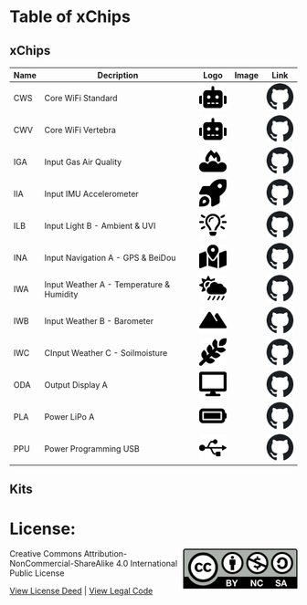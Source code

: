 # Table of xChips

## xChips
| Name | Decription | Logo | Image | Link |
| -- | -- | :--:|  :--:| -- |
| CWS | Core WiFi Standard |<img src="assets/CWS.svg" width=50> | |<a href=https://github.com/domino4com/CWS><img src="assets/github.svg" width=50></a> |
| CWV | Core WiFi Vertebra |<img src="assets/CWS.svg" width=50> | |<a href=https://github.com/domino4com/CWV><img src="assets/github.svg" width=50></a> |
| IGA | Input Gas Air Quality |<img src="assets/IGA.svg" width=50> | |<a href=https://github.com/domino4com/IGA><img src="assets/github.svg" width=50></a> |
| IIA | Input IMU Accelerometer |<img src="assets/IIA.svg" width=50> | |<a href=https://github.com/domino4com/IIA><img src="assets/github.svg" width=50></a> |
| ILB | Input Light B - Ambient & UVI |<img src="assets/ILB.svg" width=50> | |<a href=https://github.com/domino4com/ILB><img src="assets/github.svg" width=50></a> |
| INA | Input Navigation A - GPS & BeiDou |<img src="assets/INA.svg" width=50> | |<a href=https://github.com/domino4com/INA><img src="assets/github.svg" width=50></a> |
| IWA | Input Weather A - Temperature & Humidity |<img src="assets/IWA.svg" width=50> | |<a href=https://github.com/domino4com/IWA><img src="assets/github.svg" width=50></a> |
| IWB | Input Weather B - Barometer |<img src="assets/IWB.svg" width=50> | |<a href=https://github.com/domino4com/IWB><img src="assets/github.svg" width=50></a> |
| IWC | CInput Weather C - Soilmoisture |<img src="assets/IWC.svg" width=50> | |<a href=https://github.com/domino4com/IWC><img src="assets/github.svg" width=50></a> |
| ODA | Output Display A |<img src="assets/ODA.svg" width=50> | |<a href=https://github.com/domino4com/ODA><img src="assets/github.svg" width=50></a> |
| PLA | Power LiPo A |<img src="assets/PLA.svg" width=50> | |<a href=https://github.com/domino4com/PLA><img src="assets/github.svg" width=50></a> |
| PPU | Power Programming USB |<img src="assets/PPU.svg" width=50> | |<a href=https://github.com/domino4com/PPU><img src="assets/github.svg" width=50></a> |

## Kits

# License: 
<img src="assets/CC-BY-NC-SA.svg" width=200 align="right">
Creative Commons Attribution-NonCommercial-ShareAlike 4.0 International Public License

[View License Deed](https://creativecommons.org/licenses/by-nc-sa/4.0/) | [View Legal Code](https://creativecommons.org/licenses/by-nc-sa/4.0/legalcode)
